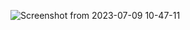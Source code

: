 ![Screenshot from 2023-07-09 10-47-11](https://github.com/erdogancayir/42Piscine-PythonforDataScience/assets/94300378/9a546844-ea24-44e7-aa7d-4e1aa60f1500)
